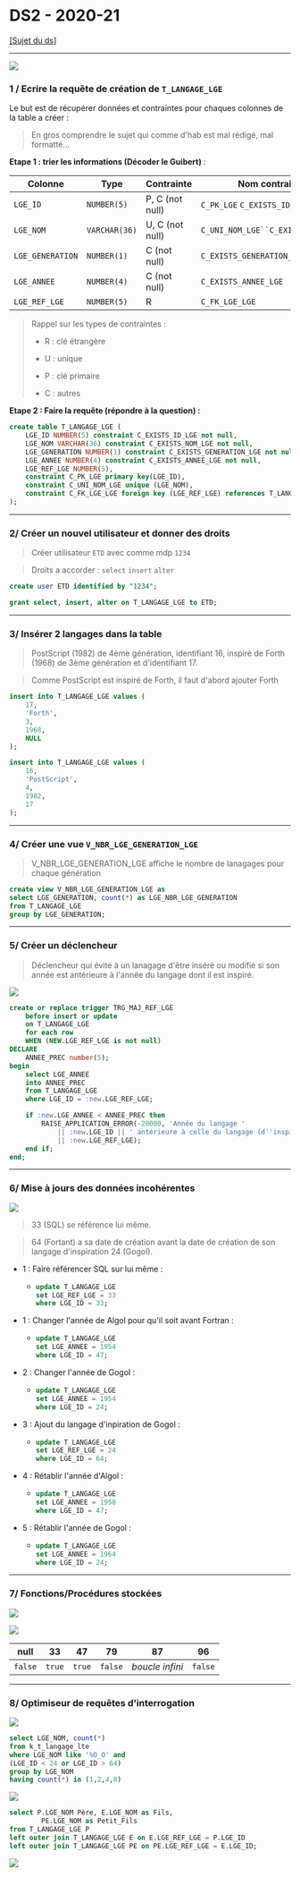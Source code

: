 # DS2 - 2020-21

[[Sujet du ds]](https://moodle1.u-bordeaux.fr/pluginfile.php/984574/mod_resource/content/3/2020-21%20BD%20S3%20DS2.pdf)

---

![](./assets/2022-01-20-14-40-17-image.png)

### 1 / Ecrire la requête de création de `T_LANGAGE_LGE`

Le but est de récupérer données et contraintes pour chaques colonnes de la table a créer :

> En gros comprendre le sujet qui comme d'hab est mal rédigé, mal formatté...

**Etape 1 : trier les informations (Décoder le Guibert)** :

| Colonne          | Type          | Contrainte      | Nom contrainte                    |
| ---------------- | ------------- | --------------- | --------------------------------- |
| `LGE_ID`         | `NUMBER(5)`   | P, C (not null) | `C_PK_LGE` `C_EXISTS_ID_LGE`      |
| `LGE_NOM`        | `VARCHAR(36)` | U, C (not null) | `C_UNI_NOM_LGE``C_EXISTS_NOM_LGE` |
| `LGE_GENERATION` | `NUMBER(1)`   | C (not null)    | `C_EXISTS_GENERATION_LGE`         |
| `LGE_ANNEE`      | `NUMBER(4)`   | C (not null)    | `C_EXISTS_ANNEE_LGE`              |
| `LGE_REF_LGE`    | `NUMBER(5)`   | R               | `C_FK_LGE_LGE`                    |

> Rappel sur les types de contraintes :
> 
> - R : clé étrangère
> 
> - U : unique
> 
> - P : clé primaire
> 
> - C : autres

**Etape 2 : Faire la requête (répondre à la question) :**

```sql
create table T_LANGAGE_LGE (
    LGE_ID NUMBER(5) constraint C_EXISTS_ID_LGE not null,
    LGE_NOM VARCHAR(36) constraint C_EXISTS_NOM_LGE not null,
    LGE_GENERATION NUMBER(1) constraint C_EXISTS_GENERATION_LGE not null,
    LGE_ANNEE NUMBER(4) constraint C_EXISTS_ANNEE_LGE not null,
    LGE_REF_LGE NUMBER(5),
    constraint C_PK_LGE primary key(LGE_ID),
    constraint C_UNI_NOM_LGE unique (LGE_NOM),
    constraint C_FK_LGE_LGE foreign key (LGE_REF_LGE) references T_LANGAGE_LGE(LGE_ID)
);
```

---

### 2/ Créer un nouvel utilisateur et donner des droits

> Créer utilisateur `ETD` avec comme mdp `1234`

> Droits a accorder : `select` `insert` `alter`

```sql
create user ETD identified by "1234";
```

```sql
grant select, insert, alter on T_LANGAGE_LGE to ETD;
```

---

### 3/ Insérer 2 langages dans la table

> PostScript (1982) de 4ème génération, identifiant 16, inspiré de Forth (1968) de 3ème génération et d'identifiant 17.

> Comme PostScript est inspiré de Forth, il faut d'abord ajouter Forth

```sql
insert into T_LANGAGE_LGE values (
    17,
    'Forth',
    3,
    1968,
    NULL
);
```

```sql
insert into T_LANGAGE_LGE values (
    16,
    'PostScript',
    4,
    1982,
    17
);
```

---

### 4/ Créer une vue `V_NBR_LGE_GENERATION_LGE`

> V_NBR_LGE_GENERATION_LGE affiche le nombre de lanagages pour chaque génération

```sql
create view V_NBR_LGE_GENERATION_LGE as
select LGE_GENERATION, count(*) as LGE_NBR_LGE_GENERATION 
from T_LANGAGE_LGE
group by LGE_GENERATION;
```

---

### 5/ Créer un déclencheur

> Déclencheur qui évite à un lanagage d'être inséré ou modifié si son année est antérieure à l'année du langage dont il est inspiré.

![](./assets/2022-01-20-15-40-16-image.png)

```sql
create or replace trigger TRG_MAJ_REF_LGE
    before insert or update
    on T_LANGAGE_LGE
    for each row
    WHEN (NEW.LGE_REF_LGE is not null)
DECLARE
    ANNEE_PREC number(5);
begin
    select LGE_ANNEE 
    into ANNEE_PREC 
    from T_LANGAGE_LGE 
    where LGE_ID = :new.LGE_REF_LGE;

    if :new.LGE_ANNEE < ANNEE_PREC then 
        RAISE_APPLICATION_ERROR(-20000, 'Année du langage ' 
            || :new.LGE_ID || ' antérieure à celle du langage (d''inspiration) '
            || :new.LGE_REF_LGE);
    end if;
end;
```

---

### 6/ Mise à jours des données incohérentes

![](./assets/2022-01-20-16-03-59-image.png)

> 33 (SQL) se référence lui même.

> 64 (Fortant) a sa date de création avant la date de création de son langage d'inspiration 24 (Gogol).

- 1 : Faire référencer SQL sur lui même :
  
  - ```sql
    update T_LANGAGE_LGE
    set LGE_REF_LGE = 33
    where LGE_ID = 33;
    ```

- 1 : Changer l'année de Algol pour qu'il soit avant Fortran :
  
  - ```sql
    update T_LANGAGE_LGE
    set LGE_ANNEE = 1954
    where LGE_ID = 47;
    ```

- 2 : Changer l'année de Gogol :
  
  - ```sql
    update T_LANGAGE_LGE
    set LGE_ANNEE = 1954
    where LGE_ID = 24;
    ```

- 3 : Ajout du langage d'inpiration de Gogol :
  
  - ```sql
    update T_LANGAGE_LGE
    set LGE_REF_LGE = 24
    where LGE_ID = 64;
    ```

- 4 : Rétablir l'année d'Algol :
  
  - ```sql
    update T_LANGAGE_LGE
    set LGE_ANNEE = 1958
    where LGE_ID = 47;
    ```

- 5 : Rétablir l'année de Gogol :
  
  - ```sql
    update T_LANGAGE_LGE
    set LGE_ANNEE = 1964
    where LGE_ID = 24;
    ```

---

### 7/ Fonctions/Procédures stockées

![](./assets/2022-01-20-16-09-11-image.png)

![](./2022-01-20-19-32-53-image.png)

| null    | 33     | 47     | 79      | 87              | 96      |
| ------- | ------ | ------ | ------- | --------------- | ------- |
| `false` | `true` | `true` | `false` | *boucle infini* | `false` |

---

### 8/ Optimiseur de requêtes d'interrogation

![](./2022-01-20-19-39-25-image.png)

```sql
select LGE_NOM, count(*) 
from k_t_langage_lte
where LGE_NOM like '%O_O' and
(LGE_ID < 24 or LGE_ID > 64)
group by LGE_NOM
having count(*) in (1,2,4,8)
```

![](./2022-01-21-10-03-26-image.png)

```sql
select P.LGE_NOM Père, E.LGE_NOM as Fils,
        PE.LGE_NOM as Petit_Fils
from T_LANGAGE_LGE P
left outer join T_LANGAGE_LGE E on E.LGE_REF_LGE = P.LGE_ID
left outer join T_LANGAGE_LGE PE on PE.LGE_REF_LGE = E.LGE_ID;
```

![](./2022-01-21-10-05-13-image.png)